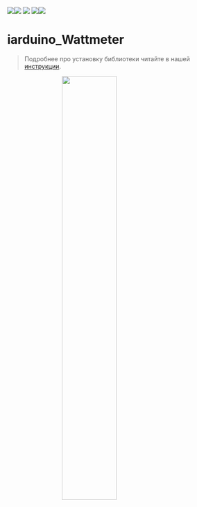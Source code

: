 [![](https://iarduino.ru/img/logo.svg)](https://iarduino.ru)[![](https://wiki.iarduino.ru/img/git-shop.svg?3)](https://iarduino.ru) [![](https://wiki.iarduino.ru/img/git-wiki.svg?2)](https://wiki.iarduino.ru) [![](https://wiki.iarduino.ru/img/git-lesson.svg?2)](https://lesson.iarduino.ru)[![](https://wiki.iarduino.ru/img/git-forum.svg?2)](http://forum.trema.ru)

# iarduino\_Wattmeter

> Подробнее про установку библиотеки читайте в нашей [инструкции](https://wiki.iarduino.ru/page/Installing_libraries/).

<img src="http://iarduino.ru/img/upload/3b8e9ea5ece7d3163ff1f0dbffdc78b8.png" style="display: block; margin-left: auto; margin-right: auto; width: 50%;"></img>

